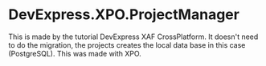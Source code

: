 # DevExpress.XPO.ProjectManager
This is made by the tutorial DevExpress XAF CrossPlatform. 
It doesn't need to do the migration, the projects creates the local data base in this case (PostgreSQL). 
This was made with XPO.
